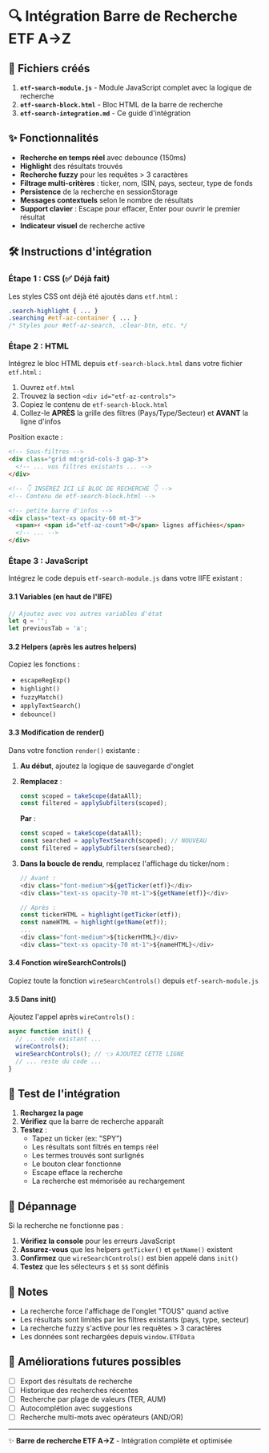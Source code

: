 # 🔍 Intégration Barre de Recherche ETF A→Z

## 📁 Fichiers créés

1. **`etf-search-module.js`** - Module JavaScript complet avec la logique de recherche
2. **`etf-search-block.html`** - Bloc HTML de la barre de recherche
3. **`etf-search-integration.md`** - Ce guide d'intégration

## ✨ Fonctionnalités

- **Recherche en temps réel** avec debounce (150ms)
- **Highlight** des résultats trouvés
- **Recherche fuzzy** pour les requêtes > 3 caractères
- **Filtrage multi-critères** : ticker, nom, ISIN, pays, secteur, type de fonds
- **Persistence** de la recherche en sessionStorage
- **Messages contextuels** selon le nombre de résultats
- **Support clavier** : Escape pour effacer, Enter pour ouvrir le premier résultat
- **Indicateur visuel** de recherche active

## 🛠️ Instructions d'intégration

### Étape 1 : CSS (✅ Déjà fait)
Les styles CSS ont déjà été ajoutés dans `etf.html` :
```css
.search-highlight { ... }
.searching #etf-az-container { ... }
/* Styles pour #etf-az-search, .clear-btn, etc. */
```

### Étape 2 : HTML
Intégrez le bloc HTML depuis `etf-search-block.html` dans votre fichier `etf.html` :

1. Ouvrez `etf.html`
2. Trouvez la section `<div id="etf-az-controls">`
3. Copiez le contenu de `etf-search-block.html`
4. Collez-le **APRÈS** la grille des filtres (Pays/Type/Secteur) et **AVANT** la ligne d'infos

Position exacte :
```html
<!-- Sous-filtres -->
<div class="grid md:grid-cols-3 gap-3">
  <!-- ... vos filtres existants ... -->
</div>

<!-- 👇 INSÉREZ ICI LE BLOC DE RECHERCHE 👇 -->
<!-- Contenu de etf-search-block.html -->

<!-- petite barre d'infos -->
<div class="text-xs opacity-60 mt-3">
  <span>⚡ <span id="etf-az-count">0</span> lignes affichées</span>
  <!-- ... -->
</div>
```

### Étape 3 : JavaScript
Intégrez le code depuis `etf-search-module.js` dans votre IIFE existant :

#### 3.1 Variables (en haut de l'IIFE)
```javascript
// Ajoutez avec vos autres variables d'état
let q = '';
let previousTab = 'a';
```

#### 3.2 Helpers (après les autres helpers)
Copiez les fonctions :
- `escapeRegExp()`
- `highlight()` 
- `fuzzyMatch()`
- `applyTextSearch()`
- `debounce()`

#### 3.3 Modification de render()
Dans votre fonction `render()` existante :

1. **Au début**, ajoutez la logique de sauvegarde d'onglet
2. **Remplacez** :
   ```javascript
   const scoped = takeScope(dataAll);
   const filtered = applySubfilters(scoped);
   ```
   **Par** :
   ```javascript
   const scoped = takeScope(dataAll);
   const searched = applyTextSearch(scoped); // NOUVEAU
   const filtered = applySubfilters(searched);
   ```

3. **Dans la boucle de rendu**, remplacez l'affichage du ticker/nom :
   ```javascript
   // Avant :
   <div class="font-medium">${getTicker(etf)}</div>
   <div class="text-xs opacity-70 mt-1">${getName(etf)}</div>
   
   // Après :
   const tickerHTML = highlight(getTicker(etf));
   const nameHTML = highlight(getName(etf));
   ...
   <div class="font-medium">${tickerHTML}</div>
   <div class="text-xs opacity-70 mt-1">${nameHTML}</div>
   ```

#### 3.4 Fonction wireSearchControls()
Copiez toute la fonction `wireSearchControls()` depuis `etf-search-module.js`

#### 3.5 Dans init()
Ajoutez l'appel après `wireControls()` :
```javascript
async function init() {
  // ... code existant ...
  wireControls();
  wireSearchControls(); // 👈 AJOUTEZ CETTE LIGNE
  // ... reste du code ...
}
```

## 🎯 Test de l'intégration

1. **Rechargez la page**
2. **Vérifiez** que la barre de recherche apparaît
3. **Testez** :
   - Tapez un ticker (ex: "SPY")
   - Les résultats sont filtrés en temps réel
   - Les termes trouvés sont surlignés
   - Le bouton clear fonctionne
   - Escape efface la recherche
   - La recherche est mémorisée au rechargement

## 🐛 Dépannage

Si la recherche ne fonctionne pas :

1. **Vérifiez la console** pour les erreurs JavaScript
2. **Assurez-vous** que les helpers `getTicker()` et `getName()` existent
3. **Confirmez** que `wireSearchControls()` est bien appelé dans `init()`
4. **Testez** que les sélecteurs `$` et `$$` sont définis

## 📝 Notes

- La recherche force l'affichage de l'onglet "TOUS" quand active
- Les résultats sont limités par les filtres existants (pays, type, secteur)
- La recherche fuzzy s'active pour les requêtes > 3 caractères
- Les données sont rechargées depuis `window.ETFData`

## 🚀 Améliorations futures possibles

- [ ] Export des résultats de recherche
- [ ] Historique des recherches récentes
- [ ] Recherche par plage de valeurs (TER, AUM)
- [ ] Autocomplétion avec suggestions
- [ ] Recherche multi-mots avec opérateurs (AND/OR)

---

✨ **Barre de recherche ETF A→Z** - Intégration complète et optimisée